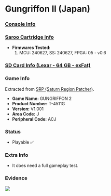 # Gungriffon II (Japan)

### [Console Info](../../../../../Info/Consoles/VA13/README.md)

### [Saroo Cartridge Info](../../../../../Info/Cartridges/RetroGameParadiseStore/1.32F/README.md)

- <b>Firmwares Tested:</b>
  1. MCU: 240627, SS: 240627, FPGA: 05 - v0.6

### [SD Card Info (Lexar - 64 GB - exFat)](../../../../../Info/SdCards/Lexar/64GB/exfat/README.md)

### Game Info

Extracted from [SRP (Saturn Region Patcher)](https://segaxtreme.net/resources/saturn-region-patcher.81/download).

- <b>Game Name:</b> GUNGRIFFON 2
- <b>Product Number:</b> T-4511G
- <b>Version:</b> V1.001
- <b>Area Code:</b> J
- <b>Peripheral Code:</b> ACJ

### Status

- Playable :white_check_mark:

### Extra Info

- It does need a full gameplay test.

### Evidence

[![](https://img.youtube.com/vi/H_DLrdmYBTU/0.jpg)](https://www.youtube.com/watch?v=H_DLrdmYBTU)
